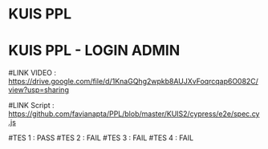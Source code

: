 # KUIS PPL
# KUIS PPL - LOGIN ADMIN
#LINK VIDEO : https://drive.google.com/file/d/1KnaGQhg2wpkb8AUJXvFoqrcqap6O082C/view?usp=sharing

#LINK Script : https://github.com/favianapta/PPL/blob/master/KUIS2/cypress/e2e/spec.cy.js

#TES 1 : PASS
#TES 2 : FAIL
#TES 3 : FAIL
#TES 4 : FAIL
